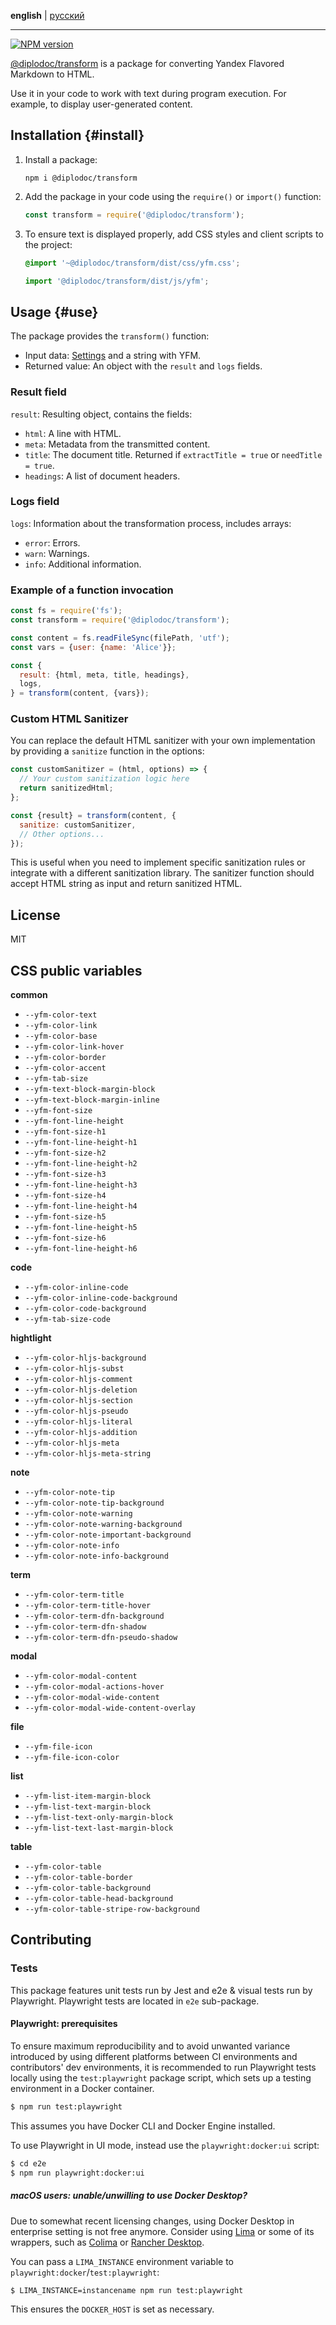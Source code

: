 **english** | [русский](https://github.com/yandex-cloud/yfm-transform/blob/master/README.ru.md)

---

[![NPM version](https://img.shields.io/npm/v/@diplodoc/transform.svg?style=flat)](https://www.npmjs.org/package/@diplodoc/transform)

[@diplodoc/transform](https://www.npmjs.com/package/@diplodoc/transform) is a package for converting Yandex Flavored Markdown to HTML.

Use it in your code to work with text during program execution. For example, to display user-generated content.

## Installation {#install}

1. Install a package:

   ```shell
   npm i @diplodoc/transform
   ```

1. Add the package in your code using the `require()` or `import()` function:

   ```javascript
   const transform = require('@diplodoc/transform');
   ```

1. To ensure text is displayed properly, add CSS styles and client scripts to the project:

   ```css
   @import '~@diplodoc/transform/dist/css/yfm.css';
   ```

   ```javascript
   import '@diplodoc/transform/dist/js/yfm';
   ```

## Usage {#use}

The package provides the `transform()` function:

- Input data: [Settings](https://diplodoc.com/docs/en/tools/transform/settings) and a string with YFM.
- Returned value: An object with the `result` and `logs` fields.

### Result field

`result`: Resulting object, contains the fields:

- `html`: A line with HTML.
- `meta`: Metadata from the transmitted content.
- `title`: The document title. Returned if `extractTitle = true` or `needTitle = true`.
- `headings`: A list of document headers.

### Logs field

`logs`: Information about the transformation process, includes arrays:

- `error`: Errors.
- `warn`: Warnings.
- `info`: Additional information.

### Example of a function invocation

```javascript
const fs = require('fs');
const transform = require('@diplodoc/transform');

const content = fs.readFileSync(filePath, 'utf');
const vars = {user: {name: 'Alice'}};

const {
  result: {html, meta, title, headings},
  logs,
} = transform(content, {vars});
```

### Custom HTML Sanitizer

You can replace the default HTML sanitizer with your own implementation by providing a `sanitize` function in the options:

```javascript
const customSanitizer = (html, options) => {
  // Your custom sanitization logic here
  return sanitizedHtml;
};

const {result} = transform(content, {
  sanitize: customSanitizer,
  // Other options...
});
```

This is useful when you need to implement specific sanitization rules or integrate with a different sanitization library. The sanitizer function should accept HTML string as input and return sanitized HTML.

## License

MIT

## CSS public variables

**common**

- `--yfm-color-text`
- `--yfm-color-link`
- `--yfm-color-base`
- `--yfm-color-link-hover`
- `--yfm-color-border`
- `--yfm-color-accent`
- `--yfm-tab-size`
- `--yfm-text-block-margin-block`
- `--yfm-text-block-margin-inline`
- `--yfm-font-size`
- `--yfm-font-line-height`
- `--yfm-font-size-h1`
- `--yfm-font-line-height-h1`
- `--yfm-font-size-h2`
- `--yfm-font-line-height-h2`
- `--yfm-font-size-h3`
- `--yfm-font-line-height-h3`
- `--yfm-font-size-h4`
- `--yfm-font-line-height-h4`
- `--yfm-font-size-h5`
- `--yfm-font-line-height-h5`
- `--yfm-font-size-h6`
- `--yfm-font-line-height-h6`

**code**

- `--yfm-color-inline-code`
- `--yfm-color-inline-code-background`
- `--yfm-color-code-background`
- `--yfm-tab-size-code`

**hightlight**

- `--yfm-color-hljs-background`
- `--yfm-color-hljs-subst`
- `--yfm-color-hljs-comment`
- `--yfm-color-hljs-deletion`
- `--yfm-color-hljs-section`
- `--yfm-color-hljs-pseudo`
- `--yfm-color-hljs-literal`
- `--yfm-color-hljs-addition`
- `--yfm-color-hljs-meta`
- `--yfm-color-hljs-meta-string`

**note**

- `--yfm-color-note-tip`
- `--yfm-color-note-tip-background`
- `--yfm-color-note-warning`
- `--yfm-color-note-warning-background`
- `--yfm-color-note-important-background`
- `--yfm-color-note-info`
- `--yfm-color-note-info-background`

**term**

- `--yfm-color-term-title`
- `--yfm-color-term-title-hover`
- `--yfm-color-term-dfn-background`
- `--yfm-color-term-dfn-shadow`
- `--yfm-color-term-dfn-pseudo-shadow`

**modal**

- `--yfm-color-modal-content`
- `--yfm-color-modal-actions-hover`
- `--yfm-color-modal-wide-content`
- `--yfm-color-modal-wide-content-overlay`

**file**

- `--yfm-file-icon`
- `--yfm-file-icon-color`

**list**

- `--yfm-list-item-margin-block`
- `--yfm-list-text-margin-block`
- `--yfm-list-text-only-margin-block`
- `--yfm-list-text-last-margin-block`

**table**

- `--yfm-color-table`
- `--yfm-color-table-border`
- `--yfm-color-table-background`
- `--yfm-color-table-head-background`
- `--yfm-color-table-stripe-row-background`

## Contributing

### Tests

This package features unit tests run by Jest and e2e & visual tests run by Playwright. Playwright tests are located in
`e2e` sub-package.

#### Playwright: prerequisites

To ensure maximum reproducibility and to avoid unwanted variance introduced by using different platforms
between CI environments and contributors' dev environments, it is recommended to run Playwright tests locally using
the `test:playwright` package script, which sets up a testing environment in a Docker container.

```sh
$ npm run test:playwright
```

This assumes you have Docker CLI and Docker Engine installed.

To use Playwright in UI mode, instead use the `playwright:docker:ui` script:

```sh
$ cd e2e
$ npm run playwright:docker:ui
```

##### macOS users: unable/unwilling to use Docker Desktop?

Due to somewhat recent licensing changes, using Docker Desktop in enterprise setting is not free anymore.
Consider using [Lima](https://github.com/lima-vm/lima) or some of its wrappers, such as [Colima](https://github.com/abiosoft/colima) or [Rancher Desktop](https://rancherdesktop.io/).

You can pass a `LIMA_INSTANCE` environment variable to `playwright:docker`/`test:playwright`:

```sh
$ LIMA_INSTANCE=instancename npm run test:playwright
```

This ensures the `DOCKER_HOST` is set as necessary.
